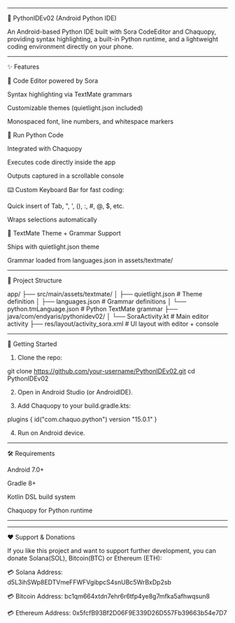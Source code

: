 
---

🐍 PythonIDEv02 (Android Python IDE)

An Android-based Python IDE built with Sora CodeEditor and Chaquopy, providing syntax highlighting, a built-in Python runtime, and a lightweight coding environment directly on your phone.


---

✨ Features

📝 Code Editor powered by Sora

Syntax highlighting via TextMate grammars

Customizable themes (quietlight.json included)

Monospaced font, line numbers, and whitespace markers


🐍 Run Python Code

Integrated with Chaquopy

Executes code directly inside the app

Outputs captured in a scrollable console


⌨️ Custom Keyboard Bar for fast coding:

Quick insert of Tab, ", ', (), :, #, @, $, etc.

Wraps selections automatically


🎨 TextMate Theme + Grammar Support

Ships with quietlight.json theme

Grammar loaded from languages.json in assets/textmate/




---

📂 Project Structure

app/
 ├── src/main/assets/textmate/
 │    ├── quietlight.json        # Theme definition
 │    ├── languages.json         # Grammar definitions
 │    └── python.tmLanguage.json # Python TextMate grammar
 ├── java/com/endyaris/pythonidev02/
 │    └── SoraActivity.kt        # Main editor activity
 ├── res/layout/activity_sora.xml # UI layout with editor + console


---

🚀 Getting Started

1. Clone the repo:

git clone https://github.com/your-username/PythonIDEv02.git
cd PythonIDEv02


2. Open in Android Studio (or AndroidIDE).


3. Add Chaquopy to your build.gradle.kts:

plugins {
    id("com.chaquo.python") version "15.0.1"
}


4. Run on Android device.




---

🛠 Requirements

Android 7.0+

Gradle 8+

Kotlin DSL build system

Chaquopy for Python runtime



---

---

❤️ Support & Donations

If you like this project and want to support further development, you can donate Solana(SOL), Bitcoin(BTC) or Ethereum (ETH):

💳 Solana Address:
d5L3ihSWp8EDTVmeFFWFVgibpcS4snUBc5WrBxDp2sb

💳 Bitcoin Address: bc1qm664xtdn7ehr6r6tfp4ye8g7mfka5afhwqsun8

💳 Ethereum Address: 0x5fcfB93Bf2D06F9E339D26D557Fb39663b54e7D7
